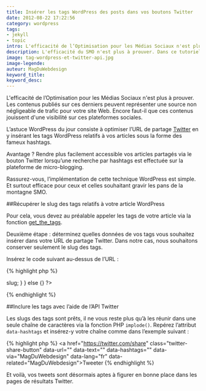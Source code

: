 ```yaml
---
title: Insérer les tags WordPress des posts dans vos boutons Twitter
date: 2012-08-22 17:22:56
category: wordpress
tags: 
- jekyll
- topic
intro: L'efficacité de l’Optimisation pour les Médias Sociaux n'est plus à prouver. Les contenus publiés sur ces derniers peuvent représenter une source non négligeable de trafic pour votre site Web. Encore faut-il que ces contenus jouissent d'une visibilité sur ces plateformes sociales.
description: L'efficacité du SMO n'est plus à prouver. Dans ce tutoriel, nous aborderons l'optimisation de l'URL de partage Twitter à l'aide des tags WP.
image: tag-wordpress-et-twitter-api.jpg
image-legende:
auteur: MagDuWebdesign
keyword_title:
keyword_desc:
---
```


L'efficacité de l’Optimisation pour les Médias Sociaux n'est plus à prouver. Les contenus publiés sur ces derniers peuvent représenter une source non négligeable de trafic pour votre site Web. Encore faut-il que ces contenus jouissent d'une visibilité sur ces plateformes sociales.

L’astuce WordPress du jour consiste à optimiser l’URL de partage [Twitter](http://magazineduwebdesign.com/exemples-d-utilisations-creatives-de-l-api-twitter "Exemples d'utilisation de l'API Twitter") en y insérant les tags WordPress relatifs à vos articles sous la forme des fameux hashtags.

Avantage ? Rendre plus facilement accessible vos articles partagés via le bouton Twitter lorsqu’une recherche par hashtags est effectuée sur la plateforme de micro-blogging.

Rassurez-vous, l’implémentation de cette technique WordPress est simple. Et surtout efficace pour ceux et celles souhaitant gravir les pans de la montagne SMO.

##Récupérer le slug des tags relatifs à votre article WordPress

Pour cela, vous devez au préalable appeler les tags de votre article via la fonction [get_the_tags](http://codex.wordpress.org/Function_Reference/get_the_tags "Codex WordPress Fonction get_the_tags").

Deuxième étape : déterminez quelles données de vos tags vous souhaitez insérer dans votre URL de partage Twitter. Dans notre cas, nous souhaitons conserver seulement le slug des tags.

Insérez le code suivant au-dessus de l’URL :

{% highlight php %}
<?php
// Obtenir les tags
$posttags = get_the_tags();
// Obtenir le slug des tags
if ($posttags) {
  foreach($posttags as $tag) {
  $hashtag[] = $tag -> slug;
  }
}
else {}
?>
{% endhighlight %}

##Inclure les tags avec l’aide de l’API Twitter

Les slugs des tags sont prêts, il ne vous reste plus qu’à les réunir dans une seule chaîne de caractères via la fonction PHP `implode()`. Repérez l’attribut `data-hashtags` et insérez-y votre chaîne comme dans l’exemple suivant :

{% highlight php %}
<a href="https://twitter.com/share" class="twitter-share-button" data-url="<?php the_permalink(); ?>" data-text="<?php urlencode(the_title()); ?>" data-hashtags="<?php echo implode(", ",$hashtag);?>" data-via="MagDuWebdesign" data-lang="fr" data-related="MagDuWebdesign">Tweeter</a>
{% endhighlight %}

Et voilà, vos tweets sont désormais aptes à figurer en bonne place dans les pages de résultats Twitter.